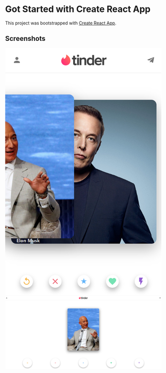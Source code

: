 # Got Started with Create React App

This project was bootstrapped with [Create React App](https://github.com/facebook/create-react-app).

## Screenshots

![Screenshot](/public/screenshots/TinderDrag.png)
![Screenshot](/public/screenshots/TinderMainPage.png)

